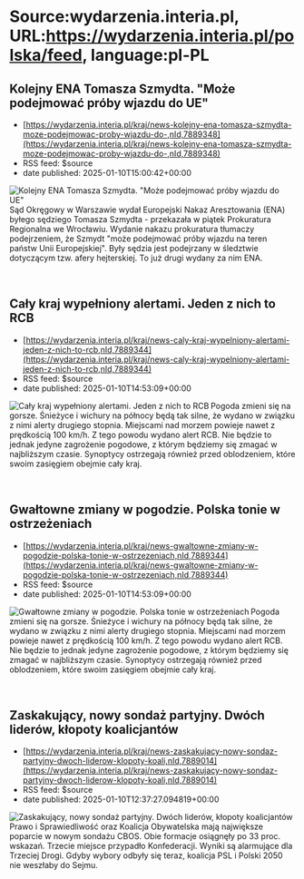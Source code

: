 # Source:wydarzenia.interia.pl, URL:https://wydarzenia.interia.pl/polska/feed, language:pl-PL

## Kolejny ENA Tomasza Szmydta. "Może podejmować próby wjazdu do UE"
 - [https://wydarzenia.interia.pl/kraj/news-kolejny-ena-tomasza-szmydta-moze-podejmowac-proby-wjazdu-do-,nId,7889348](https://wydarzenia.interia.pl/kraj/news-kolejny-ena-tomasza-szmydta-moze-podejmowac-proby-wjazdu-do-,nId,7889348)
 - RSS feed: $source
 - date published: 2025-01-10T15:00:42+00:00

<p><a href="https://wydarzenia.interia.pl/kraj/news-kolejny-ena-tomasza-szmydta-moze-podejmowac-proby-wjazdu-do-,nId,7889348"><img src="https://i.iplsc.com/kolejny-ena-tomasza-szmydta-moze-podejmowac-proby-wjazdu-do/000KFABQ0WJ1JORT-C321.jpg" alt="Kolejny ENA Tomasza Szmydta. &quot;Może podejmować próby wjazdu do UE&quot;" align="left" /></a>Sąd Okręgowy w Warszawie wydał Europejski Nakaz Aresztowania (ENA) byłego sędziego Tomasza Szmydta - przekazała w piątek Prokuratura Regionalna we Wrocławiu. Wydanie nakazu prokuratura tłumaczy podejrzeniem, że Szmydt &quot;może podejmować próby wjazdu na teren państw Unii Europejskiej&quot;. Były sędzia jest podejrzany w śledztwie dotyczącym tzw. afery hejterskiej. To już drugi wydany za nim ENA. </p><br clear="all" />

## Cały kraj wypełniony alertami. Jeden z nich to RCB
 - [https://wydarzenia.interia.pl/kraj/news-caly-kraj-wypelniony-alertami-jeden-z-nich-to-rcb,nId,7889344](https://wydarzenia.interia.pl/kraj/news-caly-kraj-wypelniony-alertami-jeden-z-nich-to-rcb,nId,7889344)
 - RSS feed: $source
 - date published: 2025-01-10T14:53:09+00:00

<p><a href="https://wydarzenia.interia.pl/kraj/news-caly-kraj-wypelniony-alertami-jeden-z-nich-to-rcb,nId,7889344"><img src="https://i.iplsc.com/caly-kraj-wypelniony-alertami-jeden-z-nich-to-rcb/000KFABGRO7WY73R-C321.jpg" alt="Cały kraj wypełniony alertami. Jeden z nich to RCB" align="left" /></a>Pogoda zmieni się na gorsze. Śnieżyce i wichury na północy będą tak silne, że wydano w związku z nimi alerty drugiego stopnia. Miejscami nad morzem powieje nawet z prędkością 100 km/h. Z tego powodu wydano alert RCB. Nie będzie to jednak jedyne zagrożenie pogodowe, z którym będziemy się zmagać w najbliższym czasie. Synoptycy ostrzegają również przed oblodzeniem, które swoim zasięgiem obejmie cały kraj.</p><br clear="all" />

## Gwałtowne zmiany w pogodzie. Polska tonie w ostrzeżeniach
 - [https://wydarzenia.interia.pl/kraj/news-gwaltowne-zmiany-w-pogodzie-polska-tonie-w-ostrzezeniach,nId,7889344](https://wydarzenia.interia.pl/kraj/news-gwaltowne-zmiany-w-pogodzie-polska-tonie-w-ostrzezeniach,nId,7889344)
 - RSS feed: $source
 - date published: 2025-01-10T14:53:09+00:00

<p><a href="https://wydarzenia.interia.pl/kraj/news-gwaltowne-zmiany-w-pogodzie-polska-tonie-w-ostrzezeniach,nId,7889344"><img src="https://i.iplsc.com/gwaltowne-zmiany-w-pogodzie-polska-tonie-w-ostrzezeniach/000KFABGRO7WY73R-C321.jpg" alt="Gwałtowne zmiany w pogodzie. Polska tonie w ostrzeżeniach" align="left" /></a>Pogoda zmieni się na gorsze. Śnieżyce i wichury na północy będą tak silne, że wydano w związku z nimi alerty drugiego stopnia. Miejscami nad morzem powieje nawet z prędkością 100 km/h. Z tego powodu wydano alert RCB. Nie będzie to jednak jedyne zagrożenie pogodowe, z którym będziemy się zmagać w najbliższym czasie. Synoptycy ostrzegają również przed oblodzeniem, które swoim zasięgiem obejmie cały kraj.</p><br clear="all" />

## Zaskakujący, nowy sondaż partyjny. Dwóch liderów, kłopoty koalicjantów
 - [https://wydarzenia.interia.pl/kraj/news-zaskakujacy-nowy-sondaz-partyjny-dwoch-liderow-klopoty-koali,nId,7889014](https://wydarzenia.interia.pl/kraj/news-zaskakujacy-nowy-sondaz-partyjny-dwoch-liderow-klopoty-koali,nId,7889014)
 - RSS feed: $source
 - date published: 2025-01-10T12:37:27.094819+00:00

<p><a href="https://wydarzenia.interia.pl/kraj/news-zaskakujacy-nowy-sondaz-partyjny-dwoch-liderow-klopoty-koali,nId,7889014"><img src="https://i.iplsc.com/zaskakujacy-nowy-sondaz-partyjny-dwoch-liderow-klopoty-koali/000KF95NYJWUNNCQ-C321.jpg" alt="Zaskakujący, nowy sondaż partyjny. Dwóch liderów, kłopoty koalicjantów" align="left" /></a>Prawo i Sprawiedliwość oraz Koalicja Obywatelska mają największe poparcie w nowym sondażu CBOS. Obie formacje osiągnęły po 33 proc. wskazań. Trzecie miejsce przypadło Konfederacji. Wyniki są alarmujące dla Trzeciej Drogi. Gdyby wybory odbyły się teraz, koalicja PSL i Polski 2050 nie weszłaby do Sejmu. </p><br clear="all" />

